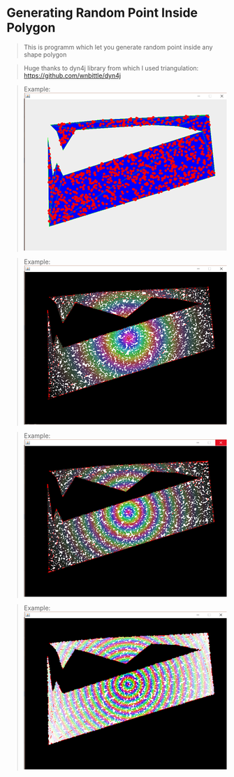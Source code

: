 # Generating Random Point Inside Polygon
> This is programm which let you generate random point inside any shape polygon

> Huge thanks to dyn4j library from which I used triangulation: 
> https://github.com/wnbittle/dyn4j

> Example:
![example](res/example.png)

> Example:
![example2](res/example2.png)

> Example:
![example3](res/example3.png)

> Example:
![example4](res/example4.png)
